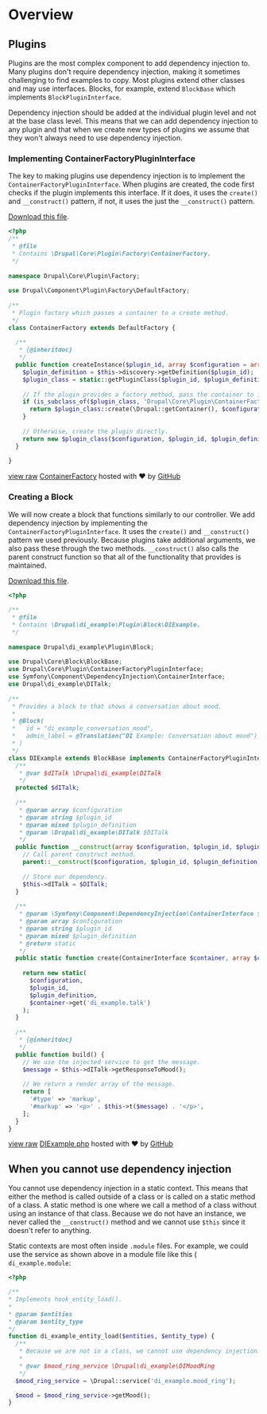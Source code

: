 <!--
{
"name" : "drupal-8-dependency-injection-and-plugins",
"version" : "0.0.1",
"title" : "Lesson 11.4 - Dependency injection and plugins",
"description" : "Dependency injection and plugins",
"freshnessDate" : 2015-12-11,
"homepage" : "https://docs.acquia.com/articles/drupal-8-dependency-injection-and-plugins",
"canonicalSource" : "https://docs.acquia.com/articles/drupal-8-dependency-injection-and-plugins",
"license" : "CC BY-SA"
}
-->

<!-- @section -->

# Overview

<!-- @section -->

## Plugins

Plugins are the most complex component to add dependency injection to. Many plugins don't require dependency injection, making it sometimes challenging to find examples to copy. Most plugins extend other classes and may use interfaces. Blocks, for example, extend `BlockBase` which implements `BlockPluginInterface`.

Dependency injection should be added at the individual plugin level and not at the base class level. This means that we can add dependency injection to any plugin and that when we create new types of plugins we assume that they won't always need to use dependency injection.

### Implementing ContainerFactoryPluginInterface

The key to making plugins use dependency injection is to implement the `ContainerFactoryPluginInterface`. When plugins are created, the code first checks if the plugin implements this interface. If it does, it uses the `create()` and `__construct()` pattern, if not, it uses the just the `__construct()` pattern.

[Download this file](https://gist.github.com/acquialibrary/a7025196e4721dfc1359/archive/e16b42fc37bc65ea330a2fd156edbb3783507863.zip).

```php
<?php
/**
 * @file
 * Contains \Drupal\Core\Plugin\Factory\ContainerFactory.
 */
 
namespace Drupal\Core\Plugin\Factory;
 
use Drupal\Component\Plugin\Factory\DefaultFactory;
 
/**
 * Plugin factory which passes a container to a create method.
 */
class ContainerFactory extends DefaultFactory {
 
  /**
   * {@inheritdoc}
   */
  public function createInstance($plugin_id, array $configuration = array()) {
    $plugin_definition = $this->discovery->getDefinition($plugin_id);
    $plugin_class = static::getPluginClass($plugin_id, $plugin_definition, $this->interface);
 
    // If the plugin provides a factory method, pass the container to it.
    if (is_subclass_of($plugin_class, 'Drupal\Core\Plugin\ContainerFactoryPluginInterface')) {
      return $plugin_class::create(\Drupal::getContainer(), $configuration, $plugin_id, $plugin_definition);
    }
 
    // Otherwise, create the plugin directly.
    return new $plugin_class($configuration, $plugin_id, $plugin_definition);
  }
 
}
```
[view raw](https://gist.github.com/acquialibrary/a7025196e4721dfc1359/raw/e16b42fc37bc65ea330a2fd156edbb3783507863/ContainerFactory) [ContainerFactory](https://gist.github.com/acquialibrary/a7025196e4721dfc1359#file-containerfactory) hosted with ❤ by [GitHub](https://github.com)

### Creating a Block

We will now create a block that functions similarly to our controller. We add dependency injection by implementing the `ContainerFactoryPluginInterface`. It uses the `create()` and `__construct()` pattern we used previously. Because plugins take additional arguments, we also pass these through the two methods. `__construct()` also calls the parent construct function so that all of the functionality that provides is maintained.

[Download this file](https://gist.github.com/acquialibrary/c6a176c864c645ab707c/archive/2b3031046317f9b27e30f7dfb9010a2833ad0754.zip).

```php
<?php
 
/**
 * @file
 * Contains \Drupal\di_example\Plugin\Block\DIExample.
 */
 
namespace Drupal\di_example\Plugin\Block;
 
use Drupal\Core\Block\BlockBase;
use Drupal\Core\Plugin\ContainerFactoryPluginInterface;
use Symfony\Component\DependencyInjection\ContainerInterface;
use Drupal\di_example\DITalk;
 
/**
 * Provides a block to that shows a conversation about mood.
 *
 * @Block(
 *   id = "di_example_conversation_mood",
 *   admin_label = @Translation("DI Example: Conversation about mood")
 * )
 */
class DIExample extends BlockBase implements ContainerFactoryPluginInterface {
  /**
   * @var $dITalk \Drupal\di_example\DITalk
   */
  protected $dITalk;
 
  /**
   * @param array $configuration
   * @param string $plugin_id
   * @param mixed $plugin_definition
   * @param \Drupal\di_example\DITalk $DITalk
   */
  public function __construct(array $configuration, $plugin_id, $plugin_definition, DITalk $DITalk) {
    // Call parent construct method.
    parent::__construct($configuration, $plugin_id, $plugin_definition);
 
    // Store our dependency.
    $this->dITalk = $DITalk;
  }
 
  /**
   * @param \Symfony\Component\DependencyInjection\ContainerInterface $container
   * @param array $configuration
   * @param string $plugin_id
   * @param mixed $plugin_definition
   * @return static
   */
  public static function create(ContainerInterface $container, array $configuration, $plugin_id, $plugin_definition) {
 
    return new static(
      $configuration,
      $plugin_id,
      $plugin_definition,
      $container->get('di_example.talk')
    );
  }
 
  /**
   * {@inheritdoc}
   */
  public function build() {
    // We use the injected service to get the message.
    $message = $this->dITalk->getResponseToMood();
 
    // We return a render array of the message.
    return [
      '#type' => 'markup',
      '#markup' => '<p>' . $this->t($message) . '</p>',
    ];
  }
}
```

[view raw](https://gist.github.com/acquialibrary/c6a176c864c645ab707c/raw/2b3031046317f9b27e30f7dfb9010a2833ad0754/DIExample.php) [DIExample.php](https://gist.github.com/acquialibrary/c6a176c864c645ab707c#file-diexample-php) hosted with ❤ by [GitHub](https://github.com)

<!-- @task, "text" : "Make sure you have understood how to inject dependency to a plugin by implementing a block as described above." -->

<!-- @section -->

## When you cannot use dependency injection

You cannot use dependency injection in a static context. This means that either the method is called outside of a class or is called on a static method of a class. A static method is one where we call a method of a class without using an instance of that class. Because we do not have an instance, we never called the `__construct()` method and we cannot use `$this` since it doesn't refer to anything.

Static contexts are most often inside `.module` files. For example, we could use the service as shown above in a module file like this ( `di_example.module`:

```php
<?php

/**
* Implements hook_entity_load().
*
* @param $entities
* @param $entity_type
*/
function di_example_entity_load($entities, $entity_type) {
  /**
   * Because we are not in a class, we cannot use dependency injection.
   *
   * @var $mood_ring_service \Drupal\di_example\DIMoodRing
   */
  $mood_ring_service = \Drupal::service('di_example.mood_ring');

  $mood = $mood_ring_service->getMood();
}
```

<!-- @task, "text" : "Make sure you have understood what is the single reason to avoid using dependency injection: static context." -->
